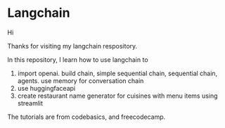 # Langchain

Hi

Thanks for visiting my langchain respository.

In this repository, I learn how to use langchain to

1. import openai. build chain, simple sequential chain, sequential chain, agents. use memory for conversation chain
2. use huggingfaceapi
3. create restaurant name generator for cuisines with menu items using streamlit

The tutorials are from codebasics, and freecodecamp. 
